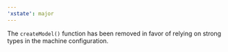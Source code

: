 ```yaml
---
'xstate': major
---
```


The `createModel()` function has been removed in favor of relying on strong types in the machine configuration.
